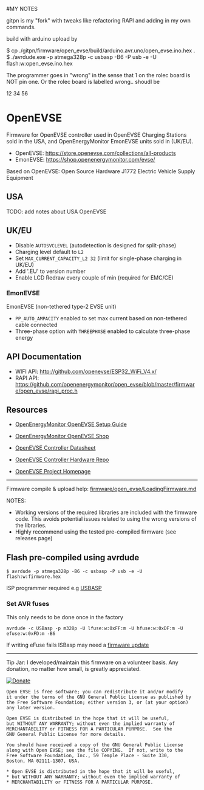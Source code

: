 #MY NOTES

gitpn is my "fork" with tweaks like refactoring RAPI and adding in my own commands. 

build with arduino
upload by


$ cp ./gitpn/firmware/open_evse/build/arduino.avr.uno/open_evse.ino.hex .
$ ./avrdude.exe -p atmega328p -c usbasp -B6 -P usb -e -U flash:w:open_evse.ino.hex

The programmer goes in "wrong" in the sense that 1 on the rolec board is NOT pin one. Or the rolec board is labelled wrong.. shoudl be 

12
34
56


# OpenEVSE

Firmware for OpenEVSE controller used in OpenEVSE Charging Stations sold in the USA, and OpenEnergyMonitor EmonEVSE units sold in (UK/EU).

- OpenEVSE: <https://store.openevse.com/collections/all-products>
- EmonEVSE: <https://shop.openenergymonitor.com/evse/>

Based on OpenEVSE: Open Source Hardware J1772 Electric Vehicle Supply Equipment

## USA

TODO: add notes about USA OpenEVSE

## UK/EU

- Disable `AUTOSVCLEVEL` (autodetection is designed for split-phase)
- Charging level default to `L2`
- Set `MAX_CURRENT_CAPACITY_L2 32` (limit for single-phase charging in UK/EU)
- Add '.EU' to version number
- Enable LCD Redraw every couple of min (required for EMC/CE)

### EmonEVSE

EmonEVSE (non-tethered type-2 EVSE unit)

- `PP_AUTO_AMPACITY` enabled to set max current based on non-tethered cable connected
- Three-phase option with `THREEPHASE` enabled to calculate three-phase energy

## API Documentation

- WIFI API: <http://github.com/openevse/ESP32_WiFi_V4.x/>
- RAPI API: <https://github.com/openenergymonitor/open_evse/blob/master/firmware/open_evse/rapi_proc.h>

## Resources

- [OpenEnergyMonitor OpenEVSE Setup Guide](https://guide.openenergymonitor.org/integrations/openevse)
- [OpenEnergyMonitor OpenEVSE Shop](https://shop.openenergymonitor.com/ev-charging/)

- [OpenEVSE Controller Datasheet](https://github.com/OpenEVSE/OpenEVSE_PLUS/blob/master/OpenEVSE_PLUS_v5/OpenEVSE_Plus_v5.pdf)
- [OpenEVSE Controller Hardware Repo](https://github.com/OpenEVSE/OpenEVSE_PLUS)
- [OpenEVSE Project Homepage](https://openevse.com)

***

Firmware compile & upload help: [firmware/open_evse/LoadingFirmware.md](firmware/open_evse/LoadingFirmware.md)

NOTES:

- Working versions of the required libraries are included with the firmware code. This avoids potential issues related to using the wrong versions of the libraries.
- Highly recommend using the tested pre-compiled firmware (see releases page)

## Flash pre-compiled using avrdude

`$ avrdude -p atmega328p -B6 -c usbasp -P usb -e -U flash:w:firmware.hex`

ISP programmer required e.g [USBASP](https://www.amazon.co.uk/Hobby-Components-USBASP-Programmer-Adapter/dp/B06XYV162N)

### Set AVR fuses

This only needs to be done once in the factory

`avrdude -c USBasp -p m328p -U lfuse:w:0xFF:m -U hfuse:w:0xDF:m -U efuse:w:0xFD:m -B6`

If writing eFuse fails ISBasp may need a [firmware update](https://www.vishnumaiea.in/articles/electronics/how-to-solve-usbasp-avr-efuse-write-problem-on-progisp)

***

Tip Jar: I developed/maintain this firmware on a volunteer basis. Any donation, no matter how small, is greatly appreciated.

[![Donate](https://img.shields.io/badge/Donate-PayPal-green.svg)](https://www.paypal.me/lincomatic)

```text
Open EVSE is free software; you can redistribute it and/or modify
it under the terms of the GNU General Public License as published by
the Free Software Foundation; either version 3, or (at your option)
any later version.

Open EVSE is distributed in the hope that it will be useful,
but WITHOUT ANY WARRANTY; without even the implied warranty of
MERCHANTABILITY or FITNESS FOR A PARTICULAR PURPOSE.  See the
GNU General Public License for more details.

You should have received a copy of the GNU General Public License
along with Open EVSE; see the file COPYING.  If not, write to the
Free Software Foundation, Inc., 59 Temple Place - Suite 330,
Boston, MA 02111-1307, USA.

* Open EVSE is distributed in the hope that it will be useful,
* but WITHOUT ANY WARRANTY; without even the implied warranty of
* MERCHANTABILITY or FITNESS FOR A PARTICULAR PURPOSE.
```


